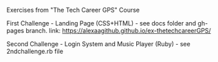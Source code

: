Exercises from "The Tech Career GPS" Course

First Challenge - Landing Page (CSS+HTML) - see docs folder and gh-pages branch. link: https://alexaagithub.github.io/ex-thetechcareerGPS/

Second Challenge - Login System and Music Player (Ruby) - see 2ndchallenge.rb file
